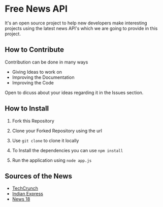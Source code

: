 # Free News API

It's an open source project to help new developers make interesting projects using the latest news API's which we are going to provide in this project.

## How to Contribute

Contribution can be done in many ways

- Giving Ideas to work on
- Improving the Documentation
- Improving the Code

Open to dicuss about your ideas regarding it in the Issues section.

## How to Install

1. Fork this Repository

2. Clone your Forked Repository using the url

3. Use `git clone` to clone it locally

4. To Install the dependencies you can use `npm install`

5. Run the application using `node app.js`

## Sources of the News

- [TechCrunch](https://techcrunch.com/startups/)
- [Indian Express](https://indianexpress.com)
- [News 18](https://www.news18.com)

